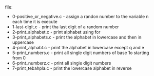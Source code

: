 file:

- 0-positive_or_negative.c - assign a randon number to the variable n each time it is execute
- 1-last-digit.c - print tha last digit of a random number
- 2-print_alphabet.c - print alphabet using for
- 3-print_alphabets.c - print the alphabet in lowercase and then in uppercase
- 4-print_alphabt.c - print the alphabet in lowercase except q and e
- 5-print_numbers.c - print all single digit numbers of base 1o starting from 0
- 6-print_numberz.c - print all single digit numbers
- 7-print_tebahpla.c - print the lowercase alphabet in reverse 
